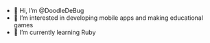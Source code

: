 - 👋 Hi, I’m @DoodleDeBug
- 👀 I’m interested in developing mobile apps and making educational games
- 🌱 I’m currently learning Ruby


<!---
DoodleDeBug/DoodleDeBug is a ✨ special ✨ repository because its `README.md` (this file) appears on your GitHub profile.
You can click the Preview link to take a look at your changes.
--->
